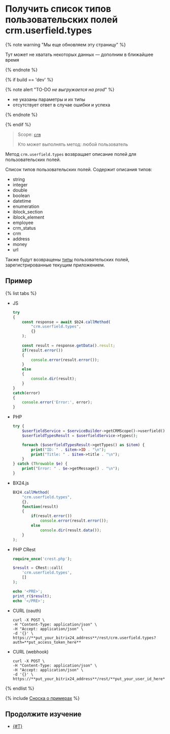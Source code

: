# Получить список типов пользовательских полей crm.userfield.types

{% note warning "Мы еще обновляем эту страницу" %}

Тут может не хватать некоторых данных — дополним в ближайшее время

{% endnote %}

{% if build == 'dev' %}

{% note alert "TO-DO _не выгружается на prod_" %}

- не указаны параметры и их типы
- отсутствует ответ в случае ошибки и успеха

{% endnote %}

{% endif %}

> Scope: [`crm`](../../../scopes/permissions.md)
>
> Кто может выполнять метод: любой пользователь

Метод `crm.userfield.types` возвращает описание полей для пользовательских полей.

Список типов пользовательских полей. Содержит описания типов:

- string
- integer
- double
- boolean
- datetime
- enumeration
- iblock_section
- iblock_element
- employee
- crm_status
- crm
- address
- money
- url

Также будут возвращены [типы](../user-defined-fields/userfield-type.md) пользовательских полей, зарегистрированные текущим приложением.

## Пример

{% list tabs %}

- JS


    ```js
    try
    {
    	const response = await $b24.callMethod(
    		"crm.userfield.types",
    		{}
    	);
    	
    	const result = response.getData().result;
    	if(result.error())
    	{
    		console.error(result.error());
    	}
    	else
    	{
    		console.dir(result);
    	}
    }
    catch(error)
    {
    	console.error('Error:', error);
    }
    ```

- PHP

    ```php
    try {
        $userfieldService = $serviceBuilder->getCRMScope()->userfield();
        $userfieldTypesResult = $userfieldService->types();

        foreach ($userfieldTypesResult->getTypes() as $item) {
            print("ID: " . $item->ID . "\n");
            print("Title: " . $item->title . "\n");
        }
    } catch (Throwable $e) {
        print("Error: " . $e->getMessage() . "\n");
    }
    ```

- BX24.js

    ```js
    BX24.callMethod(
        "crm.userfield.types",
        {},
        function(result)
        {
            if(result.error())
                console.error(result.error());
            else
                console.dir(result.data());
        }
    );
    ```

- PHP CRest

    ```php
    require_once('crest.php');

    $result = CRest::call(
        'crm.userfield.types',
        []
    );

    echo '<PRE>';
    print_r($result);
    echo '</PRE>';
    ```

- CURL (oauth)

    ```
    curl -X POST \
    -H "Content-Type: application/json" \
    -H "Accept: application/json" \
    -d '{}' \
    https://**put_your_bitrix24_address**/rest/crm.userfield.types?auth=**put_access_token_here**

    ```

- CURL (webhook)

    ```
    curl -X POST \
    -H "Content-Type: application/json" \
    -H "Accept: application/json" \
    -d '{}' \
    https://**put_your_bitrix24_address**/rest/**put_your_user_id_here**/**put_your_webhook_here**/crm.userfield.types
    ```

{% endlist %}

{% include [Сноска о примерах](../../../../_includes/examples.md) %}

## Продолжите изучение

- [{#T}](../../../../tutorials/crm/how-to-add-crm-objects/how-to-add-precision-to-user-field.md)